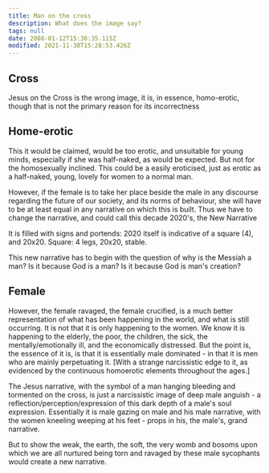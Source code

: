 ```yaml
---
title: Man on the cross
description: What does the image say?
tags: null
date: 2008-01-12T15:38:35.115Z
modified: 2021-11-30T15:28:53.426Z
---
```


## Cross

Jesus on the Cross is the wrong image, it is, in essence, homo-erotic,
though that is not the primary reason for its incorrectness

## Home-erotic

This it would be claimed, would be too erotic, and unsuitable for young minds, especially if she was half-naked, as would be expected. But not for the homosexually inclined. This could be a easily eroticised, just as erotic as a half-naked, young, lovely for women to a normal man.

However, if the female is to take her place beside the male in any discourse regarding the future of our society, and its norms of behaviour, she will have to be at least equal in any narrative on which this is built. Thus we have to change the narrative, and could call this decade 2020's, the New Narrative

It is filled with signs and portends: 2020 itself is indicative of a square (4), and 20x20. Square: 4 legs, 20x20, stable.

This new narrative has to begin with the question of why is the Messiah a man? Is it because God is a man? Is it because God is man's creation?

## Female

However, the female ravaged, the female crucified, is a much better representation of what has been happening in the world, and what is still occurring. It is not that it is only happening to the women. We know it is happening to the elderly, the poor, the children, the sick, the mentally/emotionally ill, and the economically distressed. But the point is, the essence of it is, is that it is essentially male dominated - in that it is men who are mainly perpetuating it. [With a strange narcissistic edge to it, as evidenced by the continuous homoerotic elements throughout the ages.]

The Jesus narrative, with the symbol of a man hanging bleeding and tormented on the cross, is just a narcissistic image of deep male anguish - a reflection/perception/expression of this dark depth of a male's soul expression. Essentially it is male gazing on male and his male narrative, with the women kneeling weeping at his feet - props in his, the male's, grand narrative.

But to show the weak, the earth, the soft, the very womb and bosoms upon which we are all nurtured being torn and ravaged by these male sycophants would create a new narrative.

